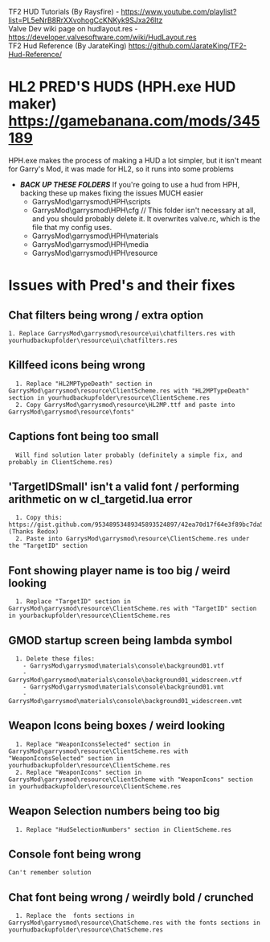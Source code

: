 TF2 HUD Tutorials (By Raysfire) - https://www.youtube.com/playlist?list=PL5eNrB8RrXXvohogCcKNKyk9SJxa26ltz<br/>
Valve Dev wiki page on hudlayout.res - https://developer.valvesoftware.com/wiki/HudLayout.res<br/>
TF2 Hud Reference (By JarateKing) https://github.com/JarateKing/TF2-Hud-Reference/<br/>

# HL2 PRED'S HUDS (HPH.exe HUD maker) https://gamebanana.com/mods/345189 
HPH.exe makes the process of making a HUD a lot simpler, but it isn't meant for Garry's Mod, it was made for HL2, so it runs into some problems <br/>
  - ***BACK UP THESE FOLDERS*** If you're going to use a hud from HPH, backing these up makes fixing the issues MUCH easier
    - GarrysMod\garrysmod\HPH\scripts
    - GarrysMod\garrysmod\HPH\cfg         // This folder isn't necessary at all, and you should probably delete it. It overwrites valve.rc, which is the file that my config uses.
    - GarrysMod\garrysmod\HPH\materials
    - GarrysMod\garrysmod\HPH\media
    - GarrysMod\garrysmod\HPH\resource
  # Issues with Pred's and their fixes
## Chat filters being wrong / extra option
    1. Replace GarrysMod\garrysmod\resource\ui\chatfilters.res with yourhudbackupfolder\resource\ui\chatfilters.res
## Killfeed icons being wrong
      1. Replace "HL2MPTypeDeath" section in GarrysMod\garrysmod\resource\ClientScheme.res with "HL2MPTypeDeath" section in yourhudbackupfolder\resource\ClientScheme.res
      2. Copy GarrysMod\garrysmod\resource\HL2MP.ttf and paste into GarrysMod\garrysmod\resource\fonts"
## Captions font being too small 
      Will find solution later probably (definitely a simple fix, and probably in ClientScheme.res)
## 'TargetIDSmall' isn't a valid font / performing arithmetic on w cl_targetid.lua error  
      1. Copy this: https://gist.github.com/95348953489345893524897/42ea70d17f64e3f89bc7da5ab649e4df (Thanks Redox)
      2. Paste into GarrysMod\garrysmod\resource\ClientScheme.res under the "TargetID" section
## Font showing player name is too big / weird looking
      1. Replace "TargetID" section in GarrysMod\garrysmod\resource\ClientScheme.res with "TargetID" section in yourbackupfolder\resource\ClientScheme.res
## GMOD startup screen being lambda symbol
      1. Delete these files:
        - GarrysMod\garrysmod\materials\console\background01.vtf
        - GarrysMod\garrysmod\materials\console\background01_widescreen.vtf
        - GarrysMod\garrysmod\materials\console\background01.vmt
        - GarrysMod\garrysmod\materials\console\background01_widescreen.vmt
## Weapon Icons being boxes / weird looking
      1. Replace "WeaponIconsSelected" section in GarrysMod\garrysmod\resource\ClientScheme.res with "WeaponIconsSelected" section in yourhudbackupfolder\resource\ClientScheme.res
      2. Replace "WeaponIcons" section in GarrysMod\garrysmod\resource\ClientScheme with "WeaponIcons" section in yourhudbackupfolder\resource\ClientScheme.res
## Weapon Selection numbers being too big
      1. Replace "HudSelectionNumbers" section in ClientScheme.res
## Console font being wrong
    Can't remember solution 
## Chat font being wrong / weirdly bold / crunched
      1. Replace the  fonts sections in GarrysMod\garrysmod\resource\ChatScheme.res with the fonts sections in yourhudbackupfolder\resource\ChatScheme.res
          
